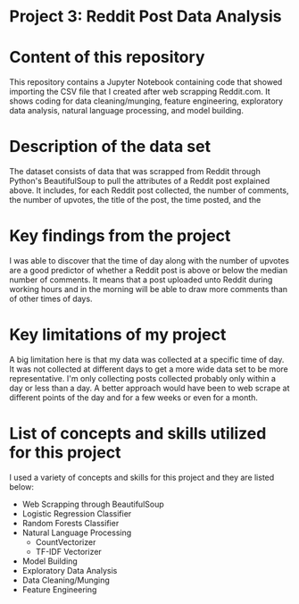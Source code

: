 # Project 3: Reddit Post Data Analysis

# Content of this repository

This repository contains a Jupyter Notebook containing code that showed importing the CSV file that I created after web scrapping Reddit.com. It shows coding for data cleaning/munging, feature engineering, exploratory data analysis, natural language processing, and model building.

# Description of the data set

The dataset consists of data that was scrapped from Reddit through Python's BeautifulSoup to pull the attributes of a Reddit post explained above. It includes, for each Reddit post collected, the number of comments, the number of upvotes, the title of the post, the time posted, and the 

# Key findings from the project
I was able to discover that the time of day along with the number of upvotes are a good predictor of whether a Reddit post is above or below the median number of comments. It means that a post uploaded unto Reddit during working hours and in the morning will be able to draw more comments than of other times of days. 

# Key limitations of my project

A big limitation here is that my data was collected at a specific time of day. It was not collected at different days to get a more wide data set to be more representative. I'm only collecting posts collected probably only within a day or less than a day. A better approach would have been to web scrape at different points of the day and for a few weeks or even for a month.

# List of concepts and skills utilized for this project

I used a variety of concepts and skills for this project and they are listed below:
- Web Scrapping through BeautifulSoup
- Logistic Regression Classifier
- Random Forests Classifier
- Natural Language Processing
    - CountVectorizer
    - TF-IDF Vectorizer
- Model Building
- Exploratory Data Analysis
- Data Cleaning/Munging
- Feature Engineering
